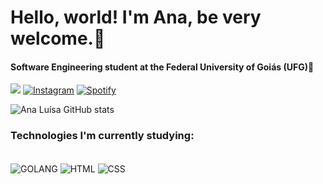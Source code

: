 # Hello, world! I'm Ana, be very welcome.👋

#### Software Engineering student at the Federal University of Goiás (UFG)👾


<a href = "mailto: ana_luisa23@discente.ufg.br.com.br"><img src="https://img.shields.io/badge/Gmail-D14836?style=for-the-badge&logo=gmail&logoColor=white" target="_blank"></a>
[![Instagram](https://img.shields.io/badge/Instagram-E4405F?style=for-the-badge&logo=instagram&logoColor=white)](https://instagram.com/luisa_81194)
[![Spotify](https://img.shields.io/badge/Spotify-1ED760?&style=for-the-badge&logo=spotify&logoColor=white)](https://open.spotify.com/playlist/5Ev4d91eIR15CS7RhYtLTy?si=Nco_OnULRduCPg_YDE31Kg)




![Ana Luísa GitHub stats](https://github-readme-stats.vercel.app/api?username=AnaLuisaPS07&show_icons=true&theme=radical)

### Technologies I'm currently studying:

<div style="display: inline_block"><br/>
 <img align="center" alt="GOLANG" src="https://img.shields.io/badge/Go-00ADD8?style=for-the-badge&logo=go&logoColor=white"/> 
 <img align="center" alt="HTML" src="https://img.shields.io/badge/HTML5-E34F26?style=for-the-badge&logo=html5&logoColor=white"/>
 <img align="center" alt="CSS" src="https://img.shields.io/badge/CSS3-1572B6?style=for-the-badge&logo=css3&logoColor=white"/>
</div>
